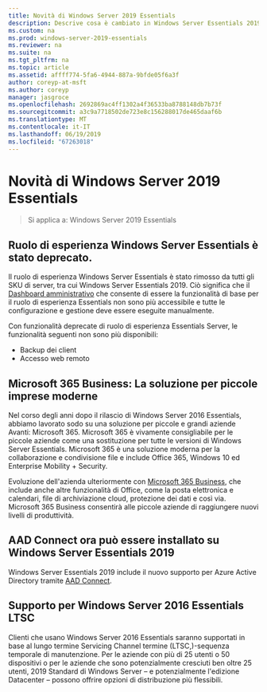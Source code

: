 ```yaml
---
title: Novità di Windows Server 2019 Essentials
description: Descrive cosa è cambiato in Windows Server Essentials 2019
ms.custom: na
ms.prod: windows-server-2019-essentials
ms.reviewer: na
ms.suite: na
ms.tgt_pltfrm: na
ms.topic: article
ms.assetid: affff774-5fa6-4944-887a-9bfde05f6a3f
author: coreyp-at-msft
ms.author: coreyp
manager: jasgroce
ms.openlocfilehash: 2692869ac4ff1302a4f36533ba8788148db7b73f
ms.sourcegitcommit: a3c9a7718502de723e8c156288017de465daaf6b
ms.translationtype: MT
ms.contentlocale: it-IT
ms.lasthandoff: 06/19/2019
ms.locfileid: "67263018"
---
```

# <a name="whats-new-in-windows-server-2019-essentials"></a>Novità di Windows Server 2019 Essentials

> Si applica a: Windows Server 2019 Essentials

## <a name="windows-server-essentials-experience-role-has-been-deprecated"></a>Ruolo di esperienza Windows Server Essentials è stato deprecato.

Il ruolo di esperienza Windows Server Essentials è stato rimosso da tutti gli SKU di server, tra cui Windows Server Essentials 2019. Ciò significa che il [Dashboard amministrativo](../manage/overview-of-the-dashboard-in-windows-server-essentials.md) che consente di essere la funzionalità di base per il ruolo di esperienza Essentials non sono più accessibile e tutte le configurazione e gestione deve essere eseguite manualmente. 

Con funzionalità deprecate di ruolo di esperienza Essentials Server, le funzionalità seguenti non sono più disponibili:

-   Backup dei client 
-   Accesso web remoto 

## <a name="microsoft-365-business-the-modern-small-business-solution"></a>Microsoft 365 Business: La soluzione per piccole imprese moderne 

Nel corso degli anni dopo il rilascio di Windows Server 2016 Essentials, abbiamo lavorato sodo su una soluzione per piccole e grandi aziende Avanti: Microsoft 365. Microsoft 365 è vivamente consigliabile per le piccole aziende come una sostituzione per tutte le versioni di Windows Server Essentials. Microsoft 365 è una soluzione moderna per la collaborazione e condivisione file e include Office 365, Windows 10 ed Enterprise Mobility + Security. 

Evoluzione dell'azienda ulteriormente con [Microsoft 365 Business](https://www.microsoft.com/microsoft-365/business), che include anche altre funzionalità di Office, come la posta elettronica e calendari, file di archiviazione cloud, protezione dei dati e così via. Microsoft 365 Business consentirà alle piccole aziende di raggiungere nuovi livelli di produttività.

## <a name="aad-connect-can-now-be-installed-on-windows-server-2019-essentials"></a>AAD Connect ora può essere installato su Windows Server Essentials 2019

Windows Server Essentials 2019 include il nuovo supporto per Azure Active Directory tramite [AAD Connect](https://docs.microsoft.com/azure/active-directory/connect/active-directory-aadconnect-prerequisites). 

## <a name="ltsc-support-for-windows-server-2016-essentials"></a>Supporto per Windows Server 2016 Essentials LTSC

Clienti che usano Windows Server 2016 Essentials saranno supportati in base al lungo termine Servicing Channel termine (LTSC,)-sequenza temporale di manutenzione.
Per le aziende con più di 25 utenti o 50 dispositivi o per le aziende che sono potenzialmente cresciuti ben oltre 25 utenti, 2019 Standard di Windows Server – e potenzialmente l'edizione Datacenter – possono offrire opzioni di distribuzione più flessibili.
